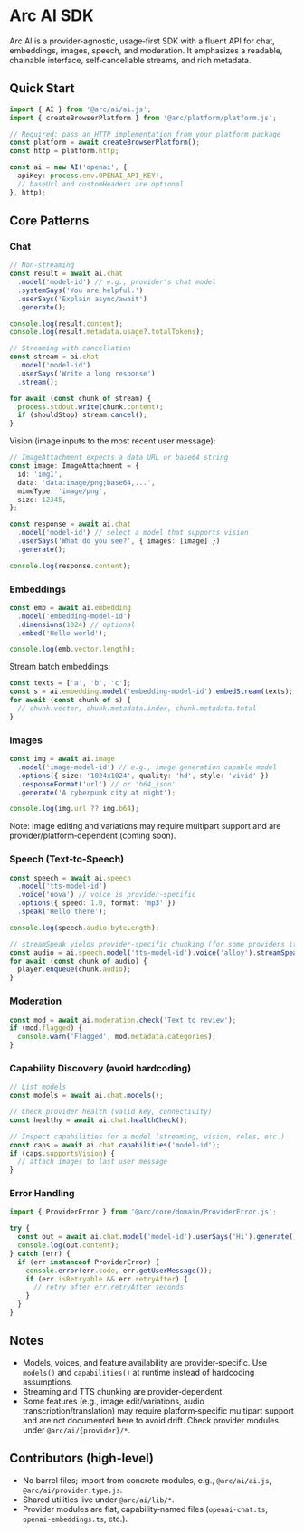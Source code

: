 # Arc AI SDK

Arc AI is a provider‑agnostic, usage‑first SDK with a fluent API for chat, embeddings, images, speech, and moderation. It emphasizes a readable, chainable interface, self‑cancellable streams, and rich metadata.

## Quick Start

```ts
import { AI } from '@arc/ai/ai.js';
import { createBrowserPlatform } from '@arc/platform/platform.js';

// Required: pass an HTTP implementation from your platform package
const platform = await createBrowserPlatform();
const http = platform.http;

const ai = new AI('openai', {
  apiKey: process.env.OPENAI_API_KEY!,
  // baseUrl and customHeaders are optional
}, http);
```

## Core Patterns

### Chat

```ts
// Non-streaming
const result = await ai.chat
  .model('model-id') // e.g., provider's chat model
  .systemSays('You are helpful.')
  .userSays('Explain async/await')
  .generate();

console.log(result.content);
console.log(result.metadata.usage?.totalTokens);

// Streaming with cancellation
const stream = ai.chat
  .model('model-id')
  .userSays('Write a long response')
  .stream();

for await (const chunk of stream) {
  process.stdout.write(chunk.content);
  if (shouldStop) stream.cancel();
}
```

Vision (image inputs to the most recent user message):

```ts
// ImageAttachment expects a data URL or base64 string
const image: ImageAttachment = {
  id: 'img1',
  data: 'data:image/png;base64,...',
  mimeType: 'image/png',
  size: 12345,
};

const response = await ai.chat
  .model('model-id') // select a model that supports vision
  .userSays('What do you see?', { images: [image] })
  .generate();

console.log(response.content);
```

### Embeddings

```ts
const emb = await ai.embedding
  .model('embedding-model-id')
  .dimensions(1024) // optional
  .embed('Hello world');

console.log(emb.vector.length);
```

Stream batch embeddings:

```ts
const texts = ['a', 'b', 'c'];
const s = ai.embedding.model('embedding-model-id').embedStream(texts);
for await (const chunk of s) {
  // chunk.vector, chunk.metadata.index, chunk.metadata.total
}
```

### Images

```ts
const img = await ai.image
  .model('image-model-id') // e.g., image generation capable model
  .options({ size: '1024x1024', quality: 'hd', style: 'vivid' })
  .responseFormat('url') // or 'b64_json'
  .generate('A cyberpunk city at night');

console.log(img.url ?? img.b64);
```

Note: Image editing and variations may require multipart support and are provider/platform‑dependent (coming soon).

### Speech (Text‑to‑Speech)

```ts
const speech = await ai.speech
  .model('tts-model-id')
  .voice('nova') // voice is provider-specific
  .options({ speed: 1.0, format: 'mp3' })
  .speak('Hello there');

console.log(speech.audio.byteLength);

// streamSpeak yields provider-specific chunking (for some providers it may be a single chunk)
const audio = ai.speech.model('tts-model-id').voice('alloy').streamSpeak(longText);
for await (const chunk of audio) {
  player.enqueue(chunk.audio);
}
```

### Moderation

```ts
const mod = await ai.moderation.check('Text to review');
if (mod.flagged) {
  console.warn('Flagged', mod.metadata.categories);
}
```

### Capability Discovery (avoid hardcoding)

```ts
// List models
const models = await ai.chat.models();

// Check provider health (valid key, connectivity)
const healthy = await ai.chat.healthCheck();

// Inspect capabilities for a model (streaming, vision, roles, etc.)
const caps = await ai.chat.capabilities('model-id');
if (caps.supportsVision) {
  // attach images to last user message
}
```

### Error Handling

```ts
import { ProviderError } from '@arc/core/domain/ProviderError.js';

try {
  const out = await ai.chat.model('model-id').userSays('Hi').generate();
  console.log(out.content);
} catch (err) {
  if (err instanceof ProviderError) {
    console.error(err.code, err.getUserMessage());
    if (err.isRetryable && err.retryAfter) {
      // retry after err.retryAfter seconds
    }
  }
}
```

## Notes

- Models, voices, and feature availability are provider‑specific. Use `models()` and `capabilities()` at runtime instead of hardcoding assumptions.
- Streaming and TTS chunking are provider‑dependent.
- Some features (e.g., image edit/variations, audio transcription/translation) may require platform‑specific multipart support and are not documented here to avoid drift. Check provider modules under `@arc/ai/{provider}/*`.

## Contributors (high‑level)

- No barrel files; import from concrete modules, e.g., `@arc/ai/ai.js`, `@arc/ai/provider.type.js`.
- Shared utilities live under `@arc/ai/lib/*`.
- Provider modules are flat, capability‑named files (`openai-chat.ts`, `openai-embeddings.ts`, etc.).
